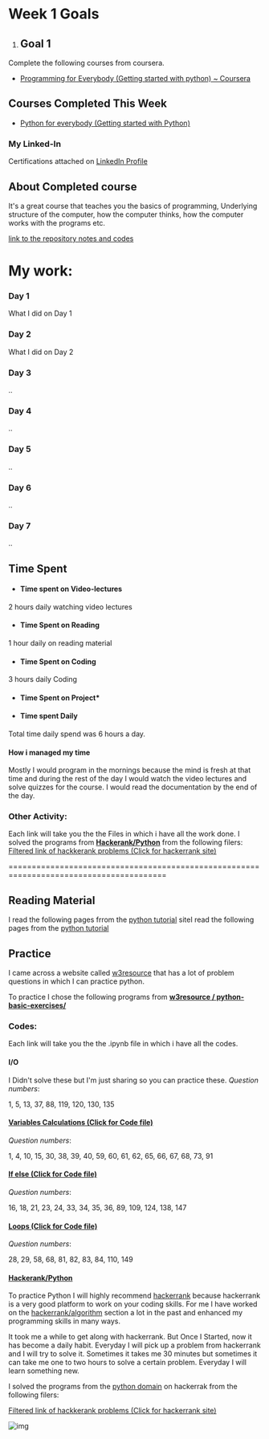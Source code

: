 # **Week 1 Goals**
1. ## Goal 1
Complete the following courses from coursera.
* [Programming for Everybody (Getting started with python) ~ Coursera](https://www.coursera.org/learn/python?specialization=python)

## Courses Completed This Week
* [Python for everybody (Getting started with Python)](https://www.coursera.org/learn/python?specialization=python)

### My Linked-In
Certifications attached on [LinkedIn Profile](https://www.linkedin.com/in/habib-ur-rehman/)

## About Completed course
It's a great course that teaches you the basics of programming, Underlying structure of the computer, how the computer thinks, how the computer works with the programs etc.

[link to the repository notes and codes](https://github.com/habibanalytics/Python-For-Everybody-Specialization/blob/master/Getting%20Started%20with%20Python/README.md)

# My work:
### Day 1
What I did on Day 1
### Day 2
What I did on Day 2
### Day 3
..
### Day 4
..
### Day 5
..
### Day 6
..
### Day 7
.. 



## Time Spent
* #### Time spent on Video-lectures
2 hours daily watching video lectures
* #### Time Spent on Reading
1 hour daily on reading material
* #### Time Spent on Coding
3 hours daily Coding
* #### Time Spent on Project*
* #### Time spent Daily
Total time daily spend was 6 hours a day. 
#### How i managed my time
Mostly I would program in the mornings because the mind is fresh at that time and during the rest of the day I would watch the video lectures and solve quizzes for the course. I would read the documentation by the end of the day.





### Other Activity:
Each link will take you the the Files in which i have all the work done.
I solved the programs from **[Hackerank/Python](https://www.hackerrank.com/domains/python)** from the following filers:
[Filtered link of hackkerank problems (Click for hackerrank site)]()
















========================================================================================





## Reading Material
I read the following pages frrom the [python tutorial](https://docs.python.org/3/tutorial/) siteI read the following pages from the [python tutorial](https://docs.python.org/3/tutorial/) 





## Practice
I came across a website called [w3resource](https://www.w3resource.com/python-exercises/) that has a lot of problem questions in which I can practice python.

To practice I chose the following programs from **[w3resource / python-basic-exercises/](https://www.w3resource.com/python-exercises/python-basic-exercises.php)**

### Codes:
Each link will take you the the .ipynb file in which i have all the codes.
#### **I/O**
I Didn't solve these but I'm just sharing so you can practice these.
*Question numbers*:

1, 5, 13, 37, 88, 119, 120, 130, 135

#### [**Variables Calculations (Click for Code file)**](https://github.com/habibanalytics/Python_Exercises/blob/master/Variables_and_I_O.ipynb)
*Question numbers*:

1, 4, 10, 15, 30, 38, 39, 40, 59, 60, 61, 62, 65, 66, 67, 68, 73, 91

#### [**If else (Click for Code file)**](https://github.com/habibanalytics/Python_Exercises/blob/master/If%20Else.ipynb)
*Question numbers*:

16, 18, 21, 23, 24, 33, 34, 35, 36, 89, 109, 124, 138, 147

#### [**Loops (Click for Code file)**](https://github.com/habibanalytics/Python_Exercises/blob/master/Loops.ipynb)
*Question numbers*:

28, 29, 58, 68, 81, 82, 83, 84, 110, 149

#### [Hackerank/Python](https://www.hackerrank.com/domains/python)
To practice Python I will highly recommend [hackerrank](hackerrank.com) because hackerrank is a very good platform to work on your coding skills. For me I have worked on the [hackerrank/algorithm](https://www.hackerrank.com/domains/algorithms) section a lot in the past and enhanced my programming skills in many ways. 

It took me a while to get along with hackerrank.  But Once I Started, now it has become a daily habit. Everyday I will pick up  a problem from hackerrank and I will try to solve it. Sometimes it takes me 30 minutes but sometimes it can take me one to two hours to solve a certain problem.
Everyday I will learn something new.  

I solved the programs from the [python domain](https://www.hackerrank.com/domains/python) on hackerrak from the following filers:

[Filtered link of hackkerank problems (Click for hackerrank site)](https://www.hackerrank.com/domains/python?filters%5Bsubdomains%5D%5B%5D=py-introduction)

![img](https://github.com/habibanalytics/6-Months-Towards-Data-Science/blob/master/images/hackerrank.png)
